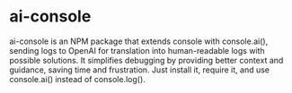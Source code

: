 # ai-console
ai-console is an NPM package that extends console with console.ai(), sending logs to OpenAI for translation into human-readable logs with possible solutions. It simplifies debugging by providing better context and guidance, saving time and frustration. Just install it, require it, and use console.ai() instead of console.log().
